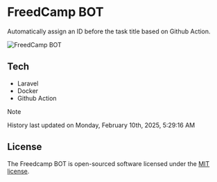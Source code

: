 # FreedCamp BOT

Automatically assign an ID before the task title based on Github Action.

![FreedCamp BOT](https://repository-images.githubusercontent.com/737932867/7d34798b-2680-471c-b089-a78a718d3d6a)

## Tech

- Laravel
- Docker
- Github Action

> [!NOTE]  
> History last updated on Monday, February 10th, 2025, 5:29:16 AM

## License

The Freedcamp BOT is open-sourced software licensed under the [MIT license](https://opensource.org/licenses/MIT).
